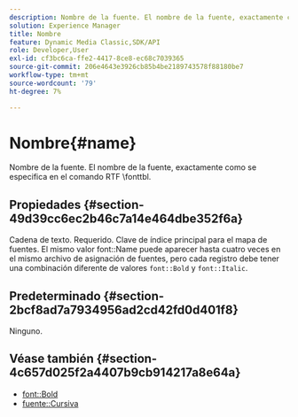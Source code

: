 ```yaml
---
description: Nombre de la fuente. El nombre de la fuente, exactamente como se especifica en el comando RTF fonttbl.
solution: Experience Manager
title: Nombre
feature: Dynamic Media Classic,SDK/API
role: Developer,User
exl-id: cf3bc6ca-ffe2-4417-8ce8-ec68c7039365
source-git-commit: 206e4643e3926cb85b4be2189743578f88180be7
workflow-type: tm+mt
source-wordcount: '79'
ht-degree: 7%

---
```


# Nombre{#name}

Nombre de la fuente. El nombre de la fuente, exactamente como se especifica en el comando RTF \fonttbl.

## Propiedades {#section-49d39cc6ec2b46c7a14e464dbe352f6a}

Cadena de texto. Requerido. Clave de índice principal para el mapa de fuentes. El mismo valor font::Name puede aparecer hasta cuatro veces en el mismo archivo de asignación de fuentes, pero cada registro debe tener una combinación diferente de valores `font::Bold` y `font::Italic`.

## Predeterminado {#section-2bcf8ad7a7934956ad2cd42fd0d401f8}

Ninguno.

## Véase también {#section-4c657d025f2a4407b9cb914217a8e64a}

* [font::Bold](r-bold-font.md#reference_F7B017EF67574A29ABFC3954AB64159C)
* [fuente::Cursiva](r-italic-font.md#reference_DC04A532B34A41AF81B0B9644ACFAAD6)
